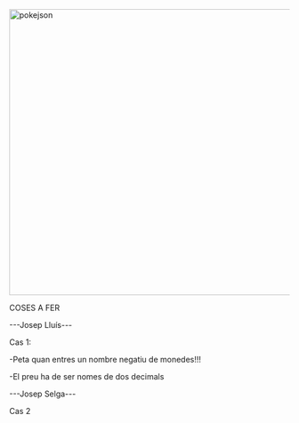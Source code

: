 <img width="515" alt="pokejson" src="https://user-images.githubusercontent.com/6912140/49163881-5848a080-f32e-11e8-94ec-122c33592dd4.PNG">


COSES A FER

---Josep Lluís---

Cas 1:

   -Peta quan entres un nombre negatiu de monedes!!!
   
   -El preu ha de ser nomes de dos decimals

---Josep Selga---
    
Cas 2

